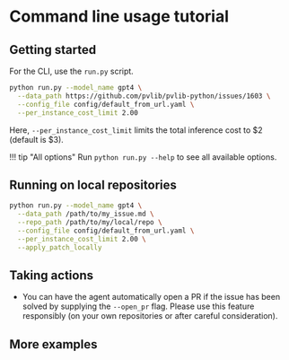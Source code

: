 # Command line usage tutorial

## Getting started

For the CLI, use the `run.py` script.

```bash
python run.py --model_name gpt4 \
  --data_path https://github.com/pvlib/pvlib-python/issues/1603 \
  --config_file config/default_from_url.yaml \
  --per_instance_cost_limit 2.00 
```

Here, `--per_instance_cost_limit` limits the total inference cost to $2 (default is $3).

!!! tip "All options"
    Run `python run.py --help` to see all available options.

## Running on local repositories

```bash
python run.py --model_name gpt4 \
  --data_path /path/to/my_issue.md \
  --repo_path /path/to/my/local/repo \
  --config_file config/default_from_url.yaml \
  --per_instance_cost_limit 2.00 \
  --apply_patch_locally
```

## Taking actions

* You can have the agent automatically open a PR if the issue has been solved by supplying the `--open_pr`
  flag. Please use this feature responsibly (on your own repositories or after careful consideration).

## More examples